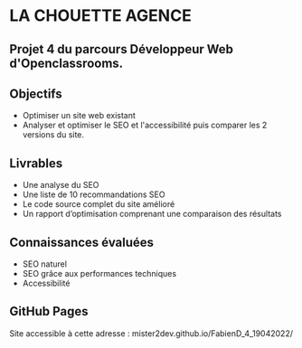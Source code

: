 # LA CHOUETTE AGENCE

## Projet 4 du parcours Développeur Web d'Openclassrooms.

## Objectifs

- Optimiser un site web existant
- Analyser et optimiser le SEO et l'accessibilité puis comparer les 2 versions du site.

## Livrables
- Une analyse du SEO
- Une liste de 10 recommandations SEO
- Le code source complet du site amélioré
- Un rapport d’optimisation comprenant une comparaison des résultats

## Connaissances évaluées
- SEO naturel
- SEO grâce aux performances techniques
- Accessibilité

## GitHub Pages

Site accessible à cette adresse :  mister2dev.github.io/FabienD_4_19042022/ 
